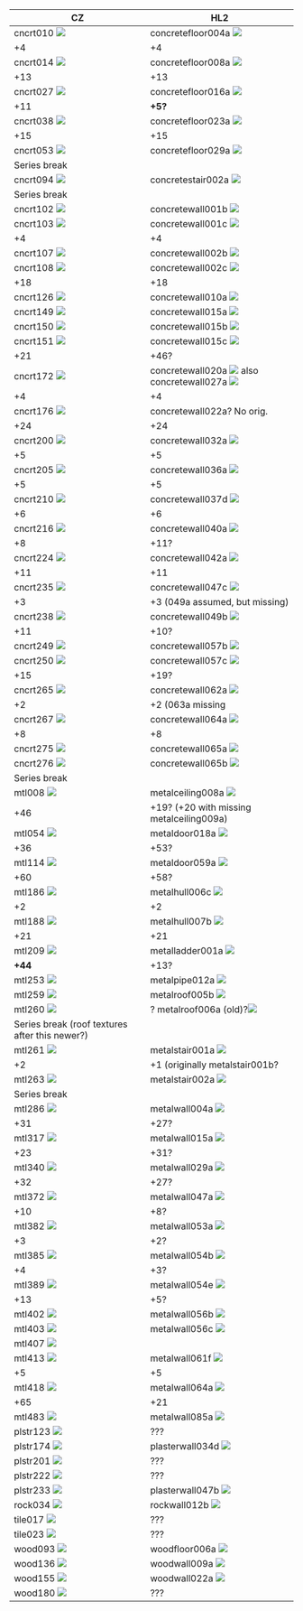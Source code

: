 <div style="img {max-width:100% !important;}">

CZ | HL2
--- | ---
cncrt010 ![](cncrt010_result.png) | concretefloor004a ![](concretefloor004a.png)
+4|+4
cncrt014 ![](cncrt014_result.png)| concretefloor008a ![](concretefloor008a.png)
+13|+13
cncrt027 ![](cncrt027_result.png)| concretefloor016a ![](concretefloor016a.png)
+11|**+5?**
cncrt038 ![](cncrt038_result.png)| concretefloor023a ![](concretefloor023a.png)
+15|+15
cncrt053 ![](cncrt053_result.png)| concretefloor029a ![](concretefloor029a.png)
Series break|
cncrt094 ![](cncrt094_result.png)|concretestair002a ![](concretestair002a.png)
Series break|
cncrt102 ![](cncrt102_result.png)|concretewall001b ![](concretewall001b%201.png)
cncrt103 ![](cncrt103_result.png)|concretewall001c ![](concretewall001c.png)
+4|+4
cncrt107 ![](cncrt107_result.png)|concretewall002b ![](concretewall002b.png)
cncrt108 ![](cncrt108_result.png)|concretewall002c ![](concretewall002c.png)
+18|+18
cncrt126 ![](cncrt126_result.png)|concretewall010a ![](concretewall010a.png)
cncrt149 ![](cncrt149_result.png)|concretewall015a ![](concretewall015a.png)
cncrt150 ![](cncrt150_result.png)|concretewall015b ![](concretewall015b.png)
cncrt151 ![](cncrt151_result.png)|concretewall015c ![](concretewall015c.png)
+21|+46?
cncrt172 ![](cncrt172_result.png)|concretewall020a ![](dev_concretewall020a.png) also <br> concretewall027a ![](concretewall027a.png)
+4|+4
cncrt176 ![](cncrt176_result.png)| concretewall022a? No orig.
+24 | +24
cncrt200 ![](cncrt200_result.png)|concretewall032a ![](concretewall032a.png)
+5|+5
cncrt205 ![](cncrt205_result.png)|concretewall036a ![](concretewall036a.png)
+5|+5
cncrt210 ![](cncrt210_result.png)|concretewall037d ![](concretewall037d.png)
+6|+6
cncrt216 ![](cncrt216_result.png)|concretewall040a ![](concretewall040a.png)
+8|+11?
cncrt224 ![](cncrt224_result.png)|concretewall042a ![](concretewall042a.png)
+11|+11
cncrt235 ![](cncrt235_result.png)|concretewall047c ![](concretewall047c.png)
+3|+3 (049a assumed, but missing)
cncrt238 ![](cncrt238_result.png)|concretewall049b ![](concretewall049b.png)
+11|+10?
cncrt249 ![](cncrt249_result.png)|concretewall057b ![](concretewall057b.png)
cncrt250 ![](cncrt250_result.png)|concretewall057c ![](concretewall057c.png)
+15|+19?
cncrt265 ![](cncrt265_result.png)|concretewall062a ![](concretewall062a.png)
+2|+2 (063a missing
cncrt267 ![](cncrt267_result.png)|concretewall064a ![](concretewall064a.png)
+8|+8
cncrt275 ![](cncrt275_result.png)|concretewall065a ![](concretewall065a.png)
cncrt276 ![](cncrt276_result.png)|concretewall065b ![](concretewall065b.png)
Series break|
mtl008 ![](mtl008_result.png)|metalceiling008a ![](metalceiling008a.png)
+46|+19? (+20 with missing metalceiling009a)
mtl054 ![](mtl054_result.png)|metaldoor018a ![](metaldoor018a.png)
+36|+53?
mtl114 ![](mtl114_result.png)|metaldoor059a ![](metaldoor059a.png)
+60|+58?
mtl186 ![](mtl186_result.png)|metalhull006c ![](metalhull006c.png)
+2|+2
mtl188 ![](mtl188_result.png)|metalhull007b ![](metalhull007b%201.png)
+21|+21
mtl209 ![](mtl209_result.png)|metalladder001a ![](metalladder001a.png)
**+44**|+13?
mtl253 ![](mtl253_result.png)|metalpipe012a ![](metalpipe012a.png)
mtl259 ![](mtl259_result.png)|metalroof005b ![](metalroof005b.png)
mtl260 ![](mtl260_result.png)| ? metalroof006a (old)?![](metalroof006a_height.png)
Series break (roof textures after this newer?)|
mtl261 ![](mtl261_result.png)|metalstair001a ![](metalstair001a.png)
+2|+1 (originally metalstair001b?
mtl263 ![](mtl263_result.png)|metalstair002a ![](metalstair002a.png)
Series break|
mtl286 ![](mtl286_result.png)|metalwall004a ![](metalwall004a.png)
+31|+27?
mtl317 ![](mtl317_result.png)|metalwall015a ![](metalwall015a.png)
+23|+31?
mtl340 ![](mtl340_result.png)|metalwall029a ![](metalwall029a%201.png)
+32|+27?
mtl372 ![](mtl372_result.png)|metalwall047a ![](metalwall047a.png) 
+10|+8?
mtl382 ![](mtl382_result.png)|metalwall053a ![](metalwall053a.png)
+3|+2?
mtl385 ![](mtl385_result.png)|metalwall054b ![](metalwall054b.png)
+4|+3?
mtl389 ![](mtl389_result.png)|metalwall054e ![](metalwall054e.png)
+13|+5?
mtl402 ![](mtl402_result.png)|metalwall056b ![](metalwall056b.png)
mtl403 ![](mtl403_result.png)|metalwall056c ![](metalwall056c.png)
mtl407 ![](mtl407_result.png)| 
mtl413 ![](mtl413_result%201.png)|metalwall061f ![](metalwall061f.png)
+5|+5
mtl418 ![](mtl418_result%201.png)|metalwall064a ![](metalwall064a.png)
+65|+21
mtl483 ![](mtl483_result.png)|metalwall085a ![](metalwall085a.png)
plstr123 ![](plstr123_result.png)| ???
plstr174 ![](plstr174_result%201.png)|plasterwall034d ![](plasterwall034d.png)
plstr201 ![](plstr201_result.png)| ???
plstr222 ![](plstr222_result.png)| ???
plstr233 ![](plstr233_result.png)|plasterwall047b ![](plasterwall047b.png)
rock034 ![](rock034_result.png)|rockwall012b ![](rockwall012b.png)
tile017 ![](tile017_result.png)| ???
tile023 ![](tile023_result.png)| ???
wood093 ![](wood093_result.png)|woodfloor006a ![](woodfloor006a.png)
wood136 ![](wood136_result.png)|woodwall009a ![](woodwall009a.png)
wood155 ![](wood155_result.png)|woodwall022a ![](woodwall022a.png)
wood180 ![](wood180_result.png)| ???
</div>
